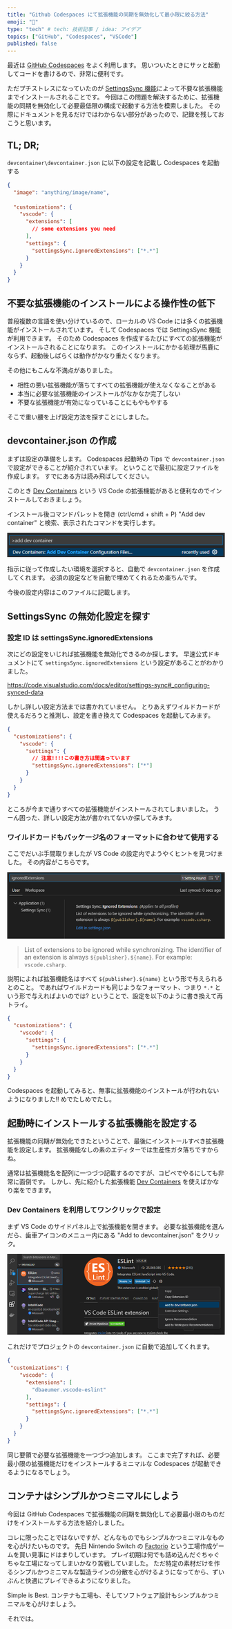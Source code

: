 ```yaml
---
title: "Github Codespaces にて拡張機能の同期を無効化して最小限に絞る方法"
emoji: "🔖"
type: "tech" # tech: 技術記事 / idea: アイデア
topics: ["GitHub", "Codespaces", "VSCode"]
published: false
---
```


最近は [GitHub Codespaces](https://github.com/features/codespaces) をよく利用します。
思いついたときにサッと起動してコードを書けるので、非常に便利です。

ただプチストレスになっていたのが [SettingsSync 機能](https://code.visualstudio.com/docs/editor/settings-sync)によって不要な拡張機能までインストールされることです。
今回はこの問題を解決するために、拡張機能の同期を無効化して必要最低限の構成で起動する方法を模索しました。
その際にドキュメントを見るだけではわからない部分があったので、記録を残しておこうと思います。

## TL; DR;

`devcontainer\devcontainer.json` に以下の設定を記載し Codespaces を起動する

```json:title=devcontainer.json
{
  "image": "anything/image/name",

  "customizations": {
    "vscode": {
      "extensions": [
        // some extensions you need
      ],
      "settings": {
        "settingsSync.ignoredExtensions": ["*.*"]
      }
    }
  }
}
```

## 不要な拡張機能のインストールによる操作性の低下

普段複数の言語を使い分けているので、ローカルの VS Code には多くの拡張機能がインストールされています。
そして Codespaces では SettingsSync 機能が利用できます。
そのため Codespaces を作成するたびにすべての拡張機能がインストールされることになります。
このインストールにかかる処理が馬鹿にならず、起動後しばらくは動作がかなり重たくなります。

その他にもこんな不満点がありました。

- 相性の悪い拡張機能が落ちてすべての拡張機能が使えなくなることがある
- 本当に必要な拡張機能のインストールがなかなか完了しない
- 不要な拡張機能が有効になっていることにもやもやする

そこで重い腰を上げ設定方法を探すことにしました。

## devcontainer.json の作成

まずは設定の準備をします。
Codespaces 起動時の Tips で `devcontainer.json` で設定ができることが紹介されています。
ということで最初に設定ファイルを作成します。
すでにある方は読み飛ばしてください。

このとき [Dev Containers](https://marketplace.visualstudio.com/items?itemName=ms-vscode-remote.remote-containers) という VS Code の拡張機能があると便利なのでインストールしておきましょう。

インストール後コマンドパレットを開き (ctrl/cmd + shift + P) "Add dev container" と検索、表示されたコマンドを実行します。

![Result of searching "Add dev container setting" on command palette](/images/codespaces-extensions/AddDevContainerSettings.png)

指示に従って作成したい環境を選択すると、自動で `devcontainer.json` を作成してくれます。
必須の設定などを自動で埋めてくれるため楽ちんです。

今後の設定内容はこのファイルに記載します。

## SettingsSync の無効化設定を探す

### 設定 ID は settingsSync.ignoredExtensions

次にどの設定をいじれば拡張機能を無効化できるのか探します。
早速公式ドキュメントにて `settingsSync.ignoredExtensions` という設定があることがわかりました。

https://code.visualstudio.com/docs/editor/settings-sync#_configuring-synced-data

しかし詳しい設定方法までは書かれていません。
とりあえずワイルドカードが使えるだろうと推測し、設定を書き換えて Codespaces を起動してみます。

```json:title=devcontainer.json
{
  "customizations": {
    "vscode": {
      "settings": {
        // 注意!!!!この書き方は間違っています
        "settingsSync.ignoredExtensions": ["*"]
      }
    }
  }
}
```

ところが今まで通りすべての拡張機能がインストールされてしまいました。
うーん困った、詳しい設定方法が書かれてないか探してみます。

### ワイルドカードもパッケージ名のフォーマットに合わせて使用する

ここでだいぶ手間取りましたが VS Code の設定内でようやくヒントを見つけました。
その内容がこちらです。

![Setting form for ignoredExtensions](/images/codespaces-extensions/ignoredExtensions.png)

> List of extensions to be ignored while synchronizing. The identifier of an extension is always `${publisher}.${name}`. For example: `vscode.csharp`.

説明によれば拡張機能名はすべて `${publisher}.${name}` という形で与えられるとのこと。
であればワイルドカードも同じようなフォーマット、つまり `*.*` という形で与えればよいのでは?
ということで、設定を以下のように書き換えて再トライ。

```json
{
  "customizations": {
    "vscode": {
      "settings": {
        "settingsSync.ignoredExtensions": ["*.*"]
      }
    }
  }
}
```

Codespaces を起動してみると、無事に拡張機能のインストールが行われないようになりました!!
めでたしめでたし。

## 起動時にインストールする拡張機能を設定する

拡張機能の同期が無効化できたということで、最後にインストールすべき拡張機能を設定します。
拡張機能なしの素のエディターでは生産性ガタ落ちですからね。

通常は拡張機能名を配列に一つづつ記載するのですが、コピペでやるにしても非常に面倒です。
しかし、先に紹介した拡張機能 [Dev Containers](https://marketplace.visualstudio.com/items?itemName=ms-vscode-remote.remote-containers) を使えばかなり楽をできます。

### Dev Containers を利用してワンクリックで設定

まず VS Code のサイドパネル上で拡張機能を開きます。
必要な拡張機能を選んだら、歯車アイコンのメニュー内にある "Add to devcontainer.json" をクリック。

![The example to add eslint extension into devcontainer.json](/images/codespaces-extensions/AddToDevContainer.png)

これだけでプロジェクトの `devcontainer.json` に自動で追加してくれます。

```json
{
 "customizations": {
    "vscode": {
      "extensions": [
        "dbaeumer.vscode-eslint"
      ],
      "settings": {
        "settingsSync.ignoredExtensions": ["*.*"]
      }
    }
  }
}
```

同じ要領で必要な拡張機能を一つづつ追加します。
ここまで完了すれば、必要最小限の拡張機能だけをインストールするミニマルな Codespaces が起動できるようになるでしょう。

## コンテナはシンプルかつミニマルにしよう

今回は GitHub Codespaces で拡張機能の同期を無効化して必要最小限のものだけをインストールする方法を紹介しました。

コレに限ったことではないですが、どんなものでもシンプルかつミニマルなものを心がけたいものです。
先日 Nintendo Switch の [Factorio](https://store-jp.nintendo.com/list/software/70010000056817.html) という工場作成ゲームを買い見事にドはまりしています。
プレイ初期は何でも詰め込んだぐちゃぐちゃな工場になってしまいかなり苦戦していました。
ただ特定の素材だけを作るシンプルかつミニマルな製造ラインの分散を心がけるようになってから、ずいぶんと快適にプレイできるようになりました。

Simple is Best.
コンテナも工場も、そしてソフトウェア設計もシンプルかつミニマルを心がけましょう。

それでは。
